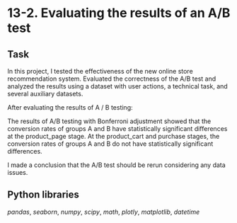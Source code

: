 # 13-2. Evaluating the results of an A/B test  

## Task

In this project, I tested the effectiveness of the new online store recommendation system. Evaluated the correctness of the A/B test and analyzed the results using a dataset with user actions, a technical task, and several auxiliary datasets.

After evaluating the results of A / B testing:

The results of A/B testing with Bonferroni adjustment showed that the conversion rates of groups A and B have statistically significant differences at the product_page stage. At the product_cart and purchase stages, the conversion rates of groups A and B do not have statistically significant differences.

I made a conclusion that the A/B test should be rerun considering any data issues.

## Python libraries

*pandas*, *seaborn*, *numpy*, *scipy*, *math*, *plotly*, *matplotlib*, *datetime*

